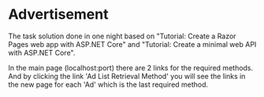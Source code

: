 # Advertisement
The task solution done in one night based on "Tutorial: Create a Razor Pages web app with ASP.NET Core" and "Tutorial: Create a minimal web API with ASP.NET Core".

In the main page (localhost:port) there are 2 links for the required methods. And by clicking the link 'Ad List Retrieval Method' you will see the links in the new page for each 'Ad' which is the last required method.
